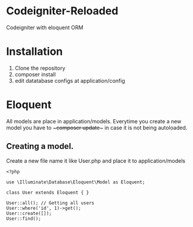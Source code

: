 # Codeigniter-Reloaded
Codeigniter with eloquent ORM

# Installation
1. Clone the repository
2. composer install
3. edit datatabase configs at application/config

# Eloquent

All models are place in application/models. Everytime you create a new model you have to ~~~composer update~~~ in case it is not being autoloaded.

## Creating a model. 

Create a new file name it like User.php and place it to application/models
~~~
<?php

use \Illuminate\Database\Eloquent\Model as Eloquent;

class User extends Eloquent { }

User::all(); // Getting all users
User::where('id', 1)->get();
User::create([]);
User::find();
~~~


